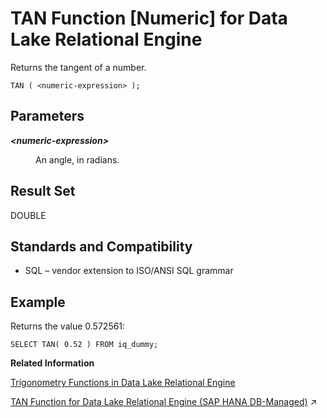 <!-- loioa58a2ec084f2101584a8c423a3ca9750 -->

# TAN Function \[Numeric\] for Data Lake Relational Engine

Returns the tangent of a number.



```
TAN ( <numeric-expression> );
```



<a name="loioa58a2ec084f2101584a8c423a3ca9750__TAN_parm1"/>

## Parameters


<dl>
<dt><b>

*<numeric-expression\>*

</b></dt>
<dd>

An angle, in radians.



</dd>
</dl>



<a name="loioa58a2ec084f2101584a8c423a3ca9750__TAN_returns1"/>

## Result Set

DOUBLE



<a name="loioa58a2ec084f2101584a8c423a3ca9750__TAN_standards1"/>

## Standards and Compatibility

-   SQL – vendor extension to ISO/ANSI SQL grammar



<a name="loioa58a2ec084f2101584a8c423a3ca9750__TAN_examples1"/>

## Example

Returns the value 0.572561:

```
SELECT TAN( 0.52 ) FROM iq_dummy;
```

**Related Information**  


[Trigonometry Functions in Data Lake Relational Engine](trigonometry-functions-in-data-lake-relational-engine-caafd14.md "Some numeric functions return trigonometric information.")

[TAN Function for Data Lake Relational Engine (SAP HANA DB-Managed)](https://help.sap.com/viewer/a898e08b84f21015969fa437e89860c8/2023_4_QRC/en-US/e2c70619ddcb41a58cd65f42dc1bab7f.html "Returns the tangent of a number.") :arrow_upper_right:

